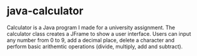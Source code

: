 # java-calculator
Calculator is a Java program I made for a university assignment. The calculator class creates a JFrame to show a user interface. Users can input any number from 0 to 9, add a decimal place, delete a character and perform basic arithemtic operations (divide, multiply, add and subtract).
